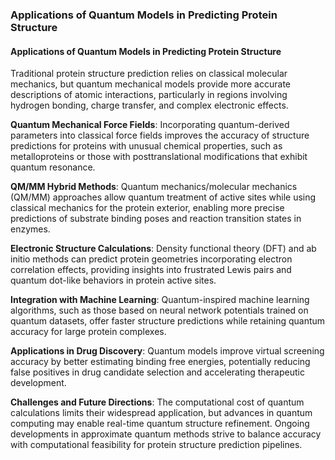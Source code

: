 ### Applications of Quantum Models in Predicting Protein Structure

#### Applications of Quantum Models in Predicting Protein Structure

Traditional protein structure prediction relies on classical molecular mechanics, but quantum mechanical models provide more accurate descriptions of atomic interactions, particularly in regions involving hydrogen bonding, charge transfer, and complex electronic effects.

**Quantum Mechanical Force Fields**: Incorporating quantum-derived parameters into classical force fields improves the accuracy of structure predictions for proteins with unusual chemical properties, such as metalloproteins or those with posttranslational modifications that exhibit quantum resonance.

**QM/MM Hybrid Methods**: Quantum mechanics/molecular mechanics (QM/MM) approaches allow quantum treatment of active sites while using classical mechanics for the protein exterior, enabling more precise predictions of substrate binding poses and reaction transition states in enzymes.

**Electronic Structure Calculations**: Density functional theory (DFT) and ab initio methods can predict protein geometries incorporating electron correlation effects, providing insights into frustrated Lewis pairs and quantum dot-like behaviors in protein active sites.

**Integration with Machine Learning**: Quantum-inspired machine learning algorithms, such as those based on neural network potentials trained on quantum datasets, offer faster structure predictions while retaining quantum accuracy for large protein complexes.

**Applications in Drug Discovery**: Quantum models improve virtual screening accuracy by better estimating binding free energies, potentially reducing false positives in drug candidate selection and accelerating therapeutic development.

**Challenges and Future Directions**: The computational cost of quantum calculations limits their widespread application, but advances in quantum computing may enable real-time quantum structure refinement. Ongoing developments in approximate quantum methods strive to balance accuracy with computational feasibility for protein structure prediction pipelines.